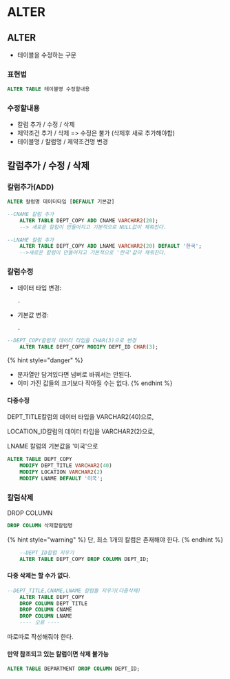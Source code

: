 # ALTER

## ALTER 

* 테이블을 수정하는 구문

### 표현법

```sql
ALTER TABLE 테이블명 수정할내용
```

### 수정할내용

* 칼럼 추가 / 수정 / 삭제
* 제약조건 추가 / 삭제 =&gt; 수정은 불가 \(삭제후 새로 추가해야함\)
* 테이블명 / 칼럼명 / 제약조건명 변경

## 칼럼추가 / 수정 / 삭제

### 칼럼추가\(ADD\)

```sql
ALTER 칼럼명 데이터타입 [DEFAULT 기본값]
```

```sql
--CNAME 칼럼 추가
	ALTER TABLE DEPT_COPY ADD CNAME VARCHAR2(20);
	--> 새로운 칼럼이 만들어지고 기본적으로 NULL값이 채워진다.
	
--LNAME 칼럼 추가
	ALTER TABLE DEPT_COPY ADD LNAME VARCHAR2(20) DEFAULT '한국';
	-->새로운 칼럼이 만들어지고 기본적으로 '한국'값이 채워진다.
```

### 칼럼수정

* 데이터 타입 변경:

  ```sql
  .
  ```

* 기본값 변경:

  ```sql
  .
  ```

```sql
--DEPT_COPY칼럼의 데이터 타입을 CHAR(3)으로 변경
	ALTER TABLE DEPT_COPY MODIFY DEPT_ID CHAR(3);
```

{% hint style="danger" %}
* 문자열만 담겨있다면 넘버로 바꿔서는 안된다. 
* 이미 가진 값들의 크기보다 작아질 수는 없다.
{% endhint %}

#### 다중수정

DEPT\_TITLE칼럼의 데이터 타입을 VARCHAR2\(40\)으로, 

LOCATION\_ID칼럼의 데이터 타입을 VARCHAR2\(2\)으로, 

LNAME 칼럼의 기본값을 '미국'으로

```sql
ALTER TABLE DEPT_COPY
	MODIFY DEPT_TITLE VARCHAR2(40)
	MODIFY LOCATION VARCHAR2(2)
	MODIFY LNAME DEFAULT '미국';
```

### 칼럼삭제

DROP COLUMN

```sql
DROP COLUMN 삭제할칼럼명
```

{% hint style="warning" %}
단, 최소 1개의 칼럼은 존재해야 한다.
{% endhint %}

```sql
	--DEPT_ID칼럼 지우기
	ALTER TABLE DEPT_COPY DROP COLUMN DEPT_ID;
```

#### 다중 삭제는 할 수가 없다.

```sql
--DEPT_TITLE,CNAME,LNAME 칼럼들 지우기(다중삭제)
	ALTER TABLE DEPT_COPY
	DROP COLUMN DEPT_TITLE
	DROP COLUMN CNAME
	DROP COLUMN LNAME
	---- 오류 ----
```

따로따로 작성해줘야 한다.

#### 만약 참조되고 있는 칼럼이면 삭제 불가능

```sql
ALTER TABLE DEPARTMENT DROP COLUMN DEPT_ID;
```




